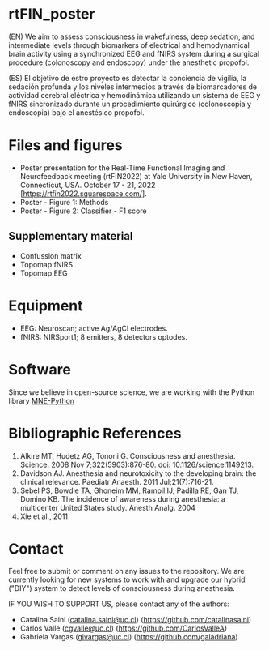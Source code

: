 # rtFIN_poster

(EN) We aim to assess consciousness in wakefulness, deep sedation, and intermediate levels through biomarkers of electrical and hemodynamical brain activity using a synchronized EEG and fNIRS system during a surgical procedure (colonoscopy and endoscopy) under the anesthetic propofol.

(ES) El objetivo de estro proyecto es detectar la conciencia de vigilia, la sedación profunda y los niveles intermedios a través de biomarcadores de actividad cerebral eléctrica y hemodinámica utilizando un sistema de EEG y fNIRS sincronizado durante un procedimiento quirúrgico (colonoscopia y endoscopia) bajo el anestésico propofol.

# Files and figures

* Poster presentation for the Real-Time Functional Imaging and Neurofeedback meeting (rtFIN2022) at Yale University in New Haven, Connecticut, USA. October 17 - 21, 2022 [https://rtfin2022.squarespace.com/].
* Poster - Figure 1: Methods
* Poster - Figure 2: Classifier - F1 score

## Supplementary material

* Confussion matrix
* Topomap fNIRS
* Topomap EEG

# Equipment

*	EEG:	Neuroscan; active Ag/AgCl electrodes. 
*	fNIRS: NIRSport1; 8 emitters, 8 detectors optodes.

# Software
Since we believe in open-source science, we are working with the Python library [MNE-Python](https://mne.tools/stable/index.html)

# Bibliographic References

1.	Alkire MT, Hudetz AG, Tononi G. Consciousness and anesthesia. Science. 2008 Nov 7;322(5903):876-80. doi: 10.1126/science.1149213. 
2. Davidson AJ. Anesthesia and neurotoxicity to the developing brain: the clinical relevance. Paediatr Anaesth. 2011 Jul;21(7):716-21.
3. Sebel PS, Bowdle TA, Ghoneim MM, Rampil IJ, Padilla RE, Gan TJ, Domino KB. The incidence of awareness during anesthesia: a multicenter United States study. Anesth Analg. 2004 
4. Xie et al., 2011

# Contact
Feel free to submit or comment on any issues to the repository.
We are currently looking for new systems to work with and upgrade our hybrid ("DIY") system to detect levels of consciousness during anesthesia.

IF YOU WISH TO SUPPORT US, please contact any of the authors:
*	Catalina Saini (catalina.saini@uc.cl) (https://github.com/catalinasaini)
*	Carlos Valle (cgvalle@uc.cl) (https://github.com/CarlosValleA)
*	Gabriela Vargas (givargas@uc.cl) (https://github.com/galadriana)
